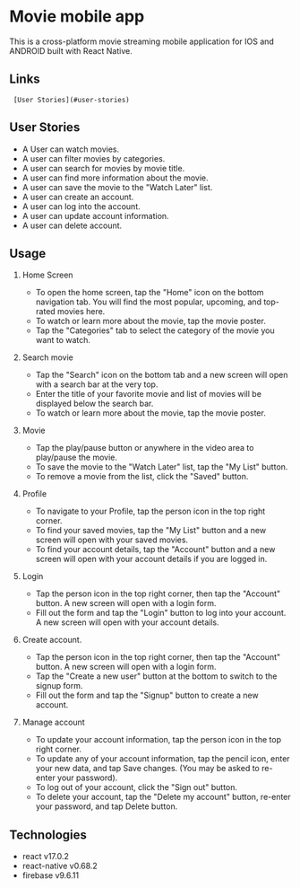 # Movie mobile app

This is a cross-platform movie streaming mobile application for IOS and ANDROID built with React Native.

## Links
     [User Stories](#user-stories)


<!-- ## Introduction -->

<!-- Intro... -->


<!-- ## How to run the app 

NOTE you need special tools to run this app. -->


## User Stories
     
   - A User can watch movies.
   - A user can filter movies by categories.
   - A user can search for movies by movie title.
   - A user can find more information about the movie.
   - A user can save the movie to the "Watch Later" list.
   - A user can create an account.
   - A user can log into the account.
   - A user can update account information.
   - A user can delete account.
 

## Usage

1. Home Screen

   - To open the home screen, tap the "Home" icon on the bottom navigation tab. You will find the most popular, upcoming, and top-rated movies here.
   - To watch or learn more about the movie, tap the movie poster.
   - Tap the "Categories" tab to select the category of the movie you want to watch.

2. Search movie

   - Tap the "Search" icon on the bottom tab and a new screen will open with a search bar at the very top. 
   - Enter the title of your favorite movie and list of movies will be displayed below the search bar.
   - To watch or learn more about the movie, tap the movie poster.

3. Movie

   - Tap the play/pause button or anywhere in the video area to play/pause the movie.
   - To save the movie to the "Watch Later" list, tap the "My List" button.
   - To remove a movie from the list, click the "Saved" button.
   
4. Profile

   - To navigate to your Profile, tap the person icon in the top right corner.
   - To find your saved movies, tap the "My List" button and a new screen will open with your saved movies.
   - To find your account details, tap the "Account" button and a new screen will open with your account details if you are logged in.

5. Login

   - Tap the person icon in the top right corner, then tap the "Account" button. A new screen will open with a login form.
   - Fill out the form and tap the "Login" button to log into your account. A new screen will open with your account details.

6. Create account.

   - Tap the person icon in the top right corner, then tap the "Account" button. A new screen will open with a login form.
   - Tap the "Create a new user" button at the bottom to switch to the signup form.
   - Fill out the form and tap the "Signup" button to create a new account.

7. Manage account

   - To update your account information, tap the person icon in the top right corner.
   - To update any of your account information, tap the pencil icon, enter your new data, and tap Save changes. (You may be asked to re-enter your password).
   - To log out of your account, click the "Sign out" button.
   - To delete your account, tap the "Delete my account" button, re-enter your password, and tap Delete button.
   

## Technologies

   - react v17.0.2
   - react-native v0.68.2
   - firebase v9.6.11
